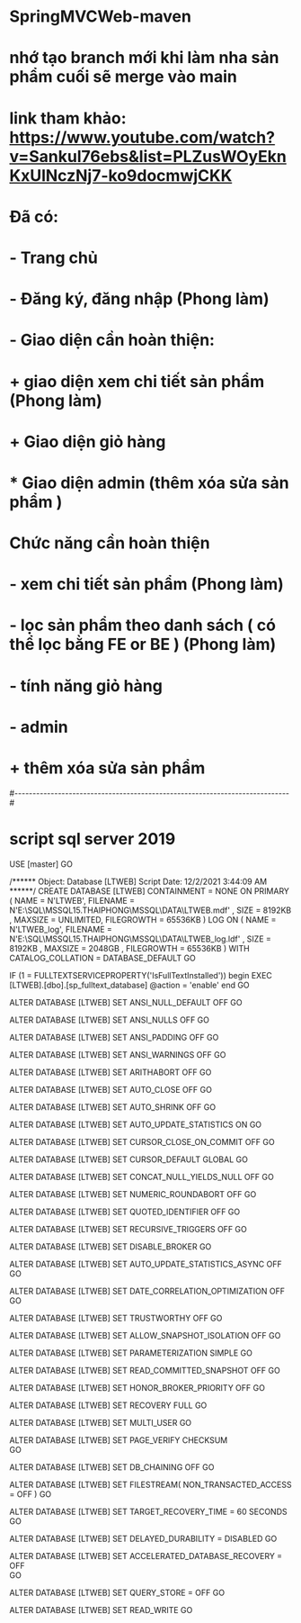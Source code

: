 # SpringMVCWeb-maven
# nhớ tạo branch mới khi làm nha sản phẩm cuối sẽ merge vào main
# link tham khảo: https://www.youtube.com/watch?v=Sankul76ebs&list=PLZusWOyEknKxUlNczNj7-ko9docmwjCKK
# Đã có: 
# - Trang chủ
# - Đăng ký, đăng nhập (Phong làm)

# - Giao diện cần hoàn thiện: 
# + giao diện xem chi tiết sản phẩm (Phong làm)
# + Giao diện giỏ hàng
# * Giao diện admin (thêm xóa sửa sản phẩm )


# Chức năng cần hoàn thiện
# - xem chi tiết sản phẩm (Phong làm)
# - lọc sản phẩm theo danh sách ( có thể lọc bằng FE or BE ) (Phong làm)
# - tính năng giỏ hàng 
# - admin 
# + thêm xóa sửa sản phẩm


#----------------------------------------------------------------------------#
# script sql server 2019

USE [master]
GO

/****** Object:  Database [LTWEB]    Script Date: 12/2/2021 3:44:09 AM ******/
CREATE DATABASE [LTWEB]
 CONTAINMENT = NONE
 ON  PRIMARY 
( NAME = N'LTWEB', FILENAME = N'E:\SQL\MSSQL15.THAIPHONG\MSSQL\DATA\LTWEB.mdf' , SIZE = 8192KB , MAXSIZE = UNLIMITED, FILEGROWTH = 65536KB )
 LOG ON 
( NAME = N'LTWEB_log', FILENAME = N'E:\SQL\MSSQL15.THAIPHONG\MSSQL\DATA\LTWEB_log.ldf' , SIZE = 8192KB , MAXSIZE = 2048GB , FILEGROWTH = 65536KB )
 WITH CATALOG_COLLATION = DATABASE_DEFAULT
GO

IF (1 = FULLTEXTSERVICEPROPERTY('IsFullTextInstalled'))
begin
EXEC [LTWEB].[dbo].[sp_fulltext_database] @action = 'enable'
end
GO

ALTER DATABASE [LTWEB] SET ANSI_NULL_DEFAULT OFF 
GO

ALTER DATABASE [LTWEB] SET ANSI_NULLS OFF 
GO

ALTER DATABASE [LTWEB] SET ANSI_PADDING OFF 
GO

ALTER DATABASE [LTWEB] SET ANSI_WARNINGS OFF 
GO

ALTER DATABASE [LTWEB] SET ARITHABORT OFF 
GO

ALTER DATABASE [LTWEB] SET AUTO_CLOSE OFF 
GO

ALTER DATABASE [LTWEB] SET AUTO_SHRINK OFF 
GO

ALTER DATABASE [LTWEB] SET AUTO_UPDATE_STATISTICS ON 
GO

ALTER DATABASE [LTWEB] SET CURSOR_CLOSE_ON_COMMIT OFF 
GO

ALTER DATABASE [LTWEB] SET CURSOR_DEFAULT  GLOBAL 
GO

ALTER DATABASE [LTWEB] SET CONCAT_NULL_YIELDS_NULL OFF 
GO

ALTER DATABASE [LTWEB] SET NUMERIC_ROUNDABORT OFF 
GO

ALTER DATABASE [LTWEB] SET QUOTED_IDENTIFIER OFF 
GO

ALTER DATABASE [LTWEB] SET RECURSIVE_TRIGGERS OFF 
GO

ALTER DATABASE [LTWEB] SET  DISABLE_BROKER 
GO

ALTER DATABASE [LTWEB] SET AUTO_UPDATE_STATISTICS_ASYNC OFF 
GO

ALTER DATABASE [LTWEB] SET DATE_CORRELATION_OPTIMIZATION OFF 
GO

ALTER DATABASE [LTWEB] SET TRUSTWORTHY OFF 
GO

ALTER DATABASE [LTWEB] SET ALLOW_SNAPSHOT_ISOLATION OFF 
GO

ALTER DATABASE [LTWEB] SET PARAMETERIZATION SIMPLE 
GO

ALTER DATABASE [LTWEB] SET READ_COMMITTED_SNAPSHOT OFF 
GO

ALTER DATABASE [LTWEB] SET HONOR_BROKER_PRIORITY OFF 
GO

ALTER DATABASE [LTWEB] SET RECOVERY FULL 
GO

ALTER DATABASE [LTWEB] SET  MULTI_USER 
GO

ALTER DATABASE [LTWEB] SET PAGE_VERIFY CHECKSUM  
GO

ALTER DATABASE [LTWEB] SET DB_CHAINING OFF 
GO

ALTER DATABASE [LTWEB] SET FILESTREAM( NON_TRANSACTED_ACCESS = OFF ) 
GO

ALTER DATABASE [LTWEB] SET TARGET_RECOVERY_TIME = 60 SECONDS 
GO

ALTER DATABASE [LTWEB] SET DELAYED_DURABILITY = DISABLED 
GO

ALTER DATABASE [LTWEB] SET ACCELERATED_DATABASE_RECOVERY = OFF  
GO

ALTER DATABASE [LTWEB] SET QUERY_STORE = OFF
GO

ALTER DATABASE [LTWEB] SET  READ_WRITE 
GO

